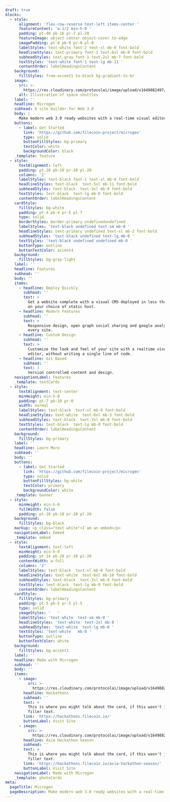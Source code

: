 ```yaml
---
draft: true
blocks:
  - style:
      alignment: 'flex-row-reverse text-left items-center '
      featureContent: 'w-1/2 min-h-0 '
      padding: pt-40 pb-16 pr-7 pl-20
      featureImage: object-center object-cover to-edge
      imagePadding: pt-0 pb-0 pr-0 pl-0
      labelStyles: text-white font-2 text-xl mb-0 font-bold
      headlineStyles: text-primary font-1 text-6xl mb-0 font-bold
      subheadStyles: text-gray font-1 text-2xl mb-7 font-bold
      textStyles: 'text-white font-1 text-lg mb-11 '
      contentOrder: labelHeadingsContent
    background:
      fillStyles: from-accent1 to-black bg-gradient-to-br
    image:
      src: >-
        https://res.cloudinary.com/protocolai/image/upload/v1649882497/microgen/Hall_of_Fame_grccee_k39etu.png
      alt: Illustration of space shuttles
    label: ''
    headline: Microgen
    subhead: A site builder for Web 3.0
    body: |
      Make modern web 3.0 ready websites with a real-time visual editor.
    buttons:
      - label: Get Started
        link: 'https://github.com/filecoin-project/microgen'
        type: solid
        buttonFillStyles: bg-primary
        textColor: white
        backgroundColor: black
    _template: feature
  - style:
      textAlignment: left
      padding: pt-20 pb-20 pr-20 pl-20
      columns: '2'
      labelStyles: text-black font-1 text-xl mb-0 font-bold
      headlineStyles: text-black  text-5xl mb-11 font-bold
      subheadStyles: text-black  text-3xl mb-0 font-bold
      textStyles: text-black  text-lg mb-0 font-bold
      contentOrder: labelHeadingsContent
    cardStyle:
      fillStyles: bg-white
      padding: pt-4 pb-4 pr-5 pl-7
      type: solid
      borderStyles: border-primary undefinedundefined
      labelStyles: 'text-black undefined text-sm mb-0 '
      headlineStyles: text-primary undefined text-xl mb-2 font-bold
      subheadStyles: 'text-black undefined text-lg mb-0 '
      textStyles: 'text-black undefined undefined mb-0 '
      buttonType: outline
      buttonTextColor: accent4
    background:
      fillStyles: bg-gray-light
    label: ''
    headline: Features
    subhead: ''
    body: ''
    items:
      - headline: Deploy Quickly
        subhead: ''
        text: >
          Get a website complete with a visual CMS deployed in less than an hour
          on your choice of static host.
      - headline: Modern Features
        subhead: ''
        text: >
          Responsive design, open graph social sharing and google analytics on
          every site.
      - headline: Custom Design
        subhead: ''
        text: >
          Customize the look and feel of your site with a realtime visual
          editor, without writing a single line of code.
      - headline: Git Based
        subhead: ''
        text: |
          Version controlled content and design.
    navigationLabel: Features
    _template: textCards
  - style:
      textAlignment: text-center
      minHeight: min-h-0
      padding: pt-7 pb-10 pr-0
      width: normal
      labelStyles: text-black  text-xl mb-0 font-bold
      headlineStyles: text-white  text-6xl mb-3 font-bold
      subheadStyles: text-black  text-3xl mb-0 font-bold
      textStyles: text-black  text-lg mb-0 font-bold
      contentOrder: labelHeadingsContent
    background:
      fillStyles: bg-primary
    label: ''
    headline: Learn More
    subhead: ''
    body: ''
    buttons:
      - label: Get Started
        link: 'https://github.com/filecoin-project/microgen'
        type: solid
        buttonFillStyles: bg-white
        textColor: primary
        backgroundColor: white
    _template: banner
  - style:
      minHeight: min-h-0
      fullWidth: false
      padding: pt-10 pb-10 pr-20 pl-20
    background:
      fillStyles: bg-black
    markup: <p class="text-white">I am an embed</p>
    navigationLabel: Embed
    _template: embed
  - style:
      textAlignment: text-left
      minHeight: min-h-0
      padding: pt-14 pb-20 pr-20 pl-20
      contentWidth: w-full
      columns: '2'
      labelStyles: text-black  text-xl mb-0 font-bold
      headlineStyles: text-white  text-6xl mb-10 font-bold
      subheadStyles: text-black  text-3xl mb-0 font-bold
      textStyles: text-black  text-lg mb-0 font-bold
      contentOrder: labelHeadingsContent
    cardStyle:
      fillStyles: bg-primary
      padding: pt-5 pb-5 pr-5 pl-5
      type: solid
      imageStyles: '   '
      labelStyles: 'text-white  text-sm mb-0 '
      headlineStyles: 'text-white  text-2xl mb-0 '
      subheadStyles: 'text-white  text-lg mb-0 '
      textStyles: 'text-white   mb-0 '
      buttonType: outline
      buttonTextColor: white
    background:
      fillStyles: bg-accent1
    label: ''
    headline: Made with Microgen
    subhead: ''
    body: ''
    items:
      - image:
          src: >-
            https://res.cloudinary.com/protocolai/image/upload/v1649882496/microgen/hackathons_z7pwah_ulntqb.png
        headline: Hackathons
        subhead: ''
        text: >
          This is where you might talk about the card, if this wasn't just
          filler text.
        link: 'https://hackathons.filecoin.io/'
        buttonLabel: Visit Site
      - image:
          src: >-
            https://res.cloudinary.com/protocolai/image/upload/v1649882497/microgen/asia-season_sn2gv8_bj7ovk.png
        headline: Asia Hackathon Season
        subhead: ''
        text: >
          This is where you might talk about the card, if this wasn't just
          filler text.
        link: 'https://hackathons.filecoin.io/asia-hackathon-season/'
        buttonLabel: Visit Site
    navigationLabel: Made with Microgen
    _template: photoCards
meta:
  pageTitle: Microgen
  pageDescription: Make modern web 3.0 ready websites with a real-time visual editor.
---
```


